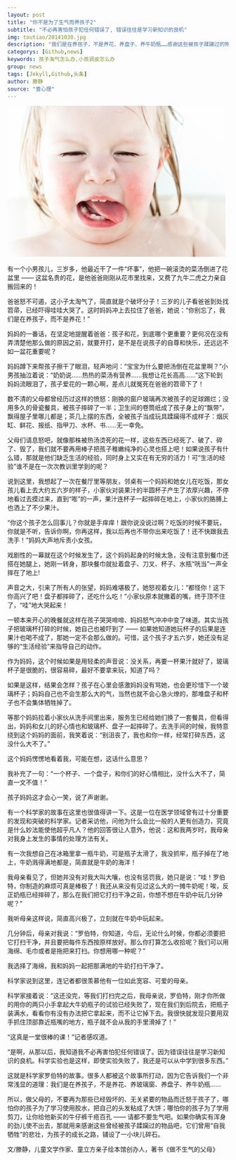 ```yaml
---
layout: post
title: "你不是为了生气而养孩子2"
subtitle: "不必再害怕孩子犯任何错误了, 错误往往是学习新知识的良机"
img: toutiao/20141030.jpg
description: "我们是在养孩子，不是养花、养盘子、养牛奶瓶……感谢这些被孩子蹂躏过的物品吧，它们为孩子的成长之路，铺设了一小块儿碎石。"
categorys: [Github,news]
keywords: 孩子淘气怎么办,小孩调皮怎么办
group: news
tags: [Jekyll,Github,头条]
author: 滕静
source: "壹心理"
---
```

<img src="/images/toutiao/20141030.jpg" alt="" />

有一个小男孩儿，三岁多，他最近干了一件“坏事”，他把一碗滚烫的菜汤倒进了花盆里 —— 这盆名贵的花，是他爸爸刚刚从花市里找来，又费了九牛二虎之力亲自搬回来的！

爸爸怒不可遏，这小子太淘气了，简直就是个破坏分子！三岁的儿子看爸爸到处找笤帚，已经吓得哇哇大哭了。这时妈妈冲上去拉住了爸爸，她说：“你别忘了，我们是在养孩子，而不是养花！”

妈妈的一番话，在坚定地提醒着爸爸：孩子和花，到底哪个更重要？更何况在没有弄清楚他那么做的原因之前，就要开打，是不是在说孩子的自尊和快乐，还远远不如一盆花重要呢？

妈妈蹲下来帮孩子擦干了眼泪，轻声地问：“宝宝为什么要把汤倒在花盆里啊？”小男孩抽泣着说：“奶奶说……热热的菜汤有营养……我想让花长高高……”这下轮到妈妈流眼泪了，孩子爱花的一颗心啊，差点儿就冤死在爸爸的笤帚下了！

数不清的父母都曾经历过这样的愤怒：刚换的窗户玻璃再次被孩子的足球踢烂；没用多久的骨瓷餐具，被孩子摔碎了一半；卫生间的卷筒纸成了孩子身上的“飘带”，飘得屋子里哪儿都是；茶几上摆的东西，全被孩子当成玩具蹂躏得不成样子：烟灰缸、鲜花、报纸、指甲刀、水杯、书……无一幸免。

父母们请息怒吧，就像那株被热汤烫死的花一样，这些东西已经死了、破了、碎了、毁了，我们就不要再用棒子把孩子稚嫩纯净的心灵也搭上吧！如果说孩子有什么错，那就是他们缺乏生活的经验，同时身上又实在有无穷的活力！可“生活的经验”谁不是在一次次教训里学到的呢？

说到这里，我想起了一次在餐厅里等朋友，邻桌有一个妈妈和她女儿在吃饭，那女孩儿看上去大约五六岁的样子，小家伙对装果汁的半圆杯子产生了浓厚兴趣，不停地看过去摸过来，直到“嘭”的一声，果汁连杯子一起摔碎在地上，小家伙的胳膊上也洒上了不少果汁。

“你这个孩子怎么回事儿？你就是手痒痒！跟你说没说过啊？吃饭的时候不要玩，你就是不听，告诉你啊，你再这样，我以后再也不带你出来吃饭了！还不快跟我去洗手！”妈妈大声地斥责小女孩。

戏剧性的一幕就在这个时候发生了，这个妈妈起身的时候太急，没有注意到餐巾还搭在她腿上，她刚一转身，那块餐巾就扯着盘子、刀叉、杯子、水瓶“咣当”一声全摔在了地上!

声音之大，引来了所有人的张望，妈妈难堪极了，她怒视着女儿：“都怪你！这下你高兴了吧！盘子都摔碎了，还吃什么吃！”小家伙原本就撇着的嘴，终于顶不住了，“哇”地大哭起来！

一顿本来开心的晚餐就这样在孩子哭哭啼啼、妈妈怒气冲冲中变了味道。其实当孩子把玻璃杯打碎的时候，她自己也被吓到了 —— 如果她知道她玩杯子的后果是连果汁也喝不成了，那她一定不会那么做的。可惜，这个孩子才五六岁，她还没有足够的“生活经验”来指导自己的动作。

作为妈妈，这个时候如果是用轻柔的声音说：没关系，再要一杯果汁就好了，玻璃杯子是很脆的，很容易碎，最好不要拿来玩，知道了吗？

如果是这样，结果会怎样？孩子在心里会感激妈妈没有骂她，也会更珍惜下一个玻璃杯子；妈妈自己也不会生那么大的气，当然也就不会心急火燎的，那堆盘子和杯子也不会集体牺牲掉了。

等那个妈妈拉着小家伙从洗手间里出来，服务生已经给她们换了一套餐具，但看得出，妈妈和女儿的好心情也和玻璃杯、盘子一起摔碎了。去洗手间的时候，我特意绕到这个妈妈的面前，我笑着说：“别沮丧了，我也和你一样，经常打碎东西，这没什么大不了。”

这个妈妈愣愣地看着我，可能在想，这话什么意思？

我补充了一句：“一个杯子、一个盘子，和你们的好心情相比，没什么大不了，简直一文不值！”

孩子妈妈这才会心一笑，说了声谢谢。

有一个科学家的故事在这里也很值得讲一下。这是一位在医学领域曾有过十分重要的发现和突破的科学家。记者采访他，问他为什么会比一般的人更有创造力，究竟是什么妙法能使他超乎凡人？他的回答很让人意外，他说：这和我两岁时，我母亲对我身上发生的事情的处理方法有关。

有一次我想自己在冰箱里拿一瓶牛奶，可是瓶子太滑了，我没抓牢，瓶子掉在了地上，牛奶溅得满地都是，简直就是牛奶的海洋！

我母亲看见了，但她并没有对我大叫大嚷，也没有惩罚我，她只是说：“哇！罗伯特，你制造的麻烦可真是棒极了！我还从来没有见过这么大的一摊牛奶呢！唉，反正奶瓶已经摔碎了，那么在我们把它打扫干净之前，你想不想在牛奶中玩几分钟呢？”

我听母亲这样说，简直高兴极了，立刻就在牛奶中玩起来。

几分钟后，母亲对我说：“罗伯特，你知道，今后，无论什么时候，你都必须要把它打扫干净，并且要把每件东西按原样放好。那么你打算怎么收拾呢？我们可以用海绵、毛巾或者是拖把来打扫。你想用哪一种呢？”

我选择了海绵，我和妈妈一起把那满地的牛奶打扫干净了。

科学家说到这里，连记者都很羡慕他有一位如此宽容、可爱的母亲。

科学家接着说：“这还没完，等我们打扫完之后，我母亲说，罗伯特，刚才你所做的用你的两只小手拿起大牛奶瓶子的试验已经失败了，现在我们到后院去，把瓶子装满水，看看你有没有办法把它拿起来，而不让它掉下去。我很快就发现只要用双手抓住顶部靠近瓶嘴的地方，瓶子就不会从我的手里滑掉了！”

“这真是一堂很棒的课！”记者感叹道。

“是啊，从那以后，我知道我不必再害怕犯任何错误了。因为错误往往是学习新知识的良机。科学实验也是这样，即使实验失败了，我还是可以从中学到很多东西。”

这就是科学家罗伯特的故事。很多人都被这个故事所打动，因为它告诉我们一个非常浅显的道理：我们是在养孩子，不是养花、养玻璃窗、养盘子、养牛奶瓶……

所以，做父母的，不要再为那些已经毁坏的、无关紧要的物品而迁怒于孩子了，哪怕你的孩子为了学习使用胶水，把自己的头发粘成了大饼；哪怕你的孩子为了学用剪刀，让你给他新买的牛仔裤千疮百孔 —— 请都不要生气吧。如果你确实有浑身的劲儿使不出去，那就用来感谢这些曾经被孩子蹂躏过的物品吧，它们曾用“自我牺牲”的悲壮，为孩子的成长之路，铺设了一小块儿碎石。

文/滕静，儿童文学作家、童立方亲子绘本馆创办人，著书《做不生气的父母》